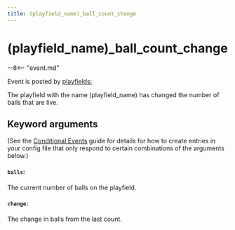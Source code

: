 ```yaml
---
title: (playfield_name)_ball_count_change
---
```


# (playfield_name)\_ball_count_change


--8<-- "event.md"

Event is posted by [playfields:](../config/playfields.md)

The playfield with the name (playfield_name) has changed the number of balls that
are live.

## Keyword arguments

(See the [Conditional Events](overview/conditional.md)
guide for details for how to create entries in your config file that
only respond to certain combinations of the arguments below.)

#### `balls`:

The current number of balls on the playfield.

#### `change`:

The change in balls from the last count.
